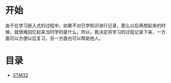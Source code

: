 # 开始


由于在学习嵌入式的过程中，如果不对已学知识进行记录，那么以后再想起来的时候，就很难回忆起来当时学的是什么，所以，我决定将学习的过程记录下来，一方面可以方便以后复习，另一方面也可以帮助他人。

# 目录
- [STM32](STM32/STM32.md)
<!-- - [目录](#目录)
- [C语言](#C语言) -->